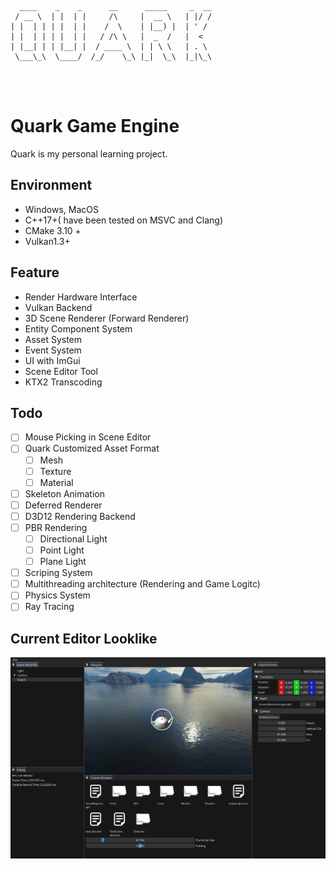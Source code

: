 ```
  ____    _    _      __      _____     _  __
 / __ \  | |  | |     /\     |  __ \   | |/ /
| |  | | | |  | |    /  \    | |__) |  | ' / 
| |  | | | |  | |   / /\ \   |  _  /   |  <  
| |__| | | |__| |  / ____ \  | | \ \   | . \ 
 \___\_\  \____/  /_/    \_\ |_|  \_\  |_|\_\
                                     

                                                                
```


# Quark Game Engine

Quark is my personal learning project.


## Environment

- Windows, MacOS
- C++17+( have been tested on MSVC and Clang)
- CMake 3.10 +
- Vulkan1.3+

## Feature

- Render Hardware Interface
- Vulkan Backend
- 3D Scene Renderer (Forward Renderer)
- Entity Component System
- Asset System
- Event System
- UI with ImGui
- Scene Editor Tool
- KTX2 Transcoding

## Todo
- [ ] Mouse Picking in Scene Editor
- [ ] Quark Customized Asset Format
  - [ ] Mesh
  - [ ] Texture
  - [ ] Material
- [ ] Skeleton Animation
- [ ] Deferred Renderer
- [ ] D3D12 Rendering Backend
- [ ] PBR Rendering
  - [ ] Directional Light
  - [ ] Point Light
  - [ ] Plane Light
- [ ] Scriping System
- [ ] Multithreading architecture (Rendering and Game Logitc)
- [ ] Physics System
- [ ] Ray Tracing

## Current Editor Looklike
![Editor Screen shot](EditorScreenShot.png "Editor's look")